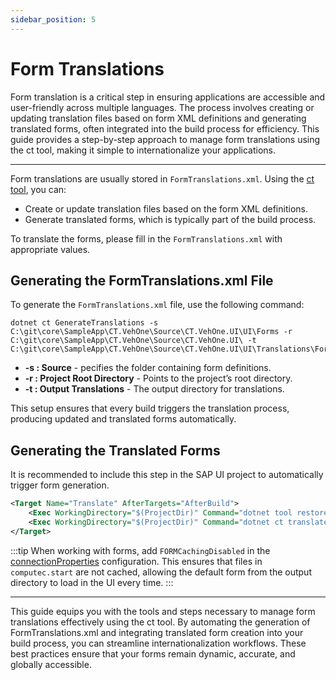 ```yaml
---
sidebar_position: 5
---
```


# Form Translations

Form translation is a critical step in ensuring applications are accessible and user-friendly across multiple languages. The process involves creating or updating translation files based on form XML definitions and generating translated forms, often integrated into the build process for efficiency. This guide provides a step-by-step approach to manage form translations using the ct tool, making it simple to internationalize your applications.

---

Form translations are usually stored in `FormTranslations.xml`. Using the [ct tool](../../basic-and-business-logic/development-tools/ct-tool.md), you can:

- Create or update translation files based on the form XML definitions.
- Generate translated forms, which is typically part of the build process.

To translate the forms, please fill in the `FormTranslations.xml` with appropriate values.

## Generating the FormTranslations.xml File

To generate the `FormTranslations.xml` file, use the following command:

```batch
dotnet ct GenerateTranslations -s C:\git\core\SampleApp\CT.VehOne\Source\CT.VehOne.UI\UI\Forms -r C:\git\core\SampleApp\CT.VehOne\Source\CT.VehOne.UI\ -t C:\git\core\SampleApp\CT.VehOne\Source\CT.VehOne.UI\UI\Translations\FormTranslations.xml
```

- **-s : Source** - pecifies the folder containing form definitions.
- **-r : Project Root Directory** - Points to the project’s root directory.
- **-t : Output Translations** - The output directory for translations.

This setup ensures that every build triggers the translation process, producing updated and translated forms automatically.

## Generating the Translated Forms

It is recommended to include this step in the SAP UI project to automatically trigger form generation.

```xml
<Target Name="Translate" AfterTargets="AfterBuild">
    <Exec WorkingDirectory="$(ProjectDir)" Command="dotnet tool restore"/>
    <Exec WorkingDirectory="$(ProjectDir)" Command="dotnet ct translate -s $(ProjectDir) -t UI\Translations\FormTranslations.xml" />
</Target>
```

:::tip
When working with forms, add `FORMCachingDisabled` in the [connectionProperties](./connection-properties.md) configuration. This ensures that files in `computec.start` are not cached, allowing the default form from the output directory to load in the UI every time.
:::

---
This guide equips you with the tools and steps necessary to manage form translations effectively using the ct tool. By automating the generation of FormTranslations.xml and integrating translated form creation into your build process, you can streamline internationalization workflows. These best practices ensure that your forms remain dynamic, accurate, and globally accessible.

